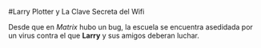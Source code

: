 #Larry Plotter y La Clave Secreta del Wifi

Desde que en *Matrix* hubo un bug, la escuela se encuentra asedidada por un virus
contra el que **Larry** y sus amigos deberan luchar.
